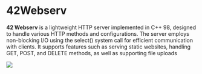 # 42Webserv
**42 Webserv** is a lightweight HTTP server implemented in C++ 98, designed to handle various HTTP methods and configurations. The server employs non-blocking I/O using the select() system call for efficient communication with clients. It supports features such as serving static websites, handling GET, POST, and DELETE methods, as well as supporting file uploads

<img src="https://dl.dropbox.com/scl/fi/p9gs0tu9l695pzermp2lr/Anon.png?rlkey=barl5xaomby8k310iahb165u2&dl=0"></img>